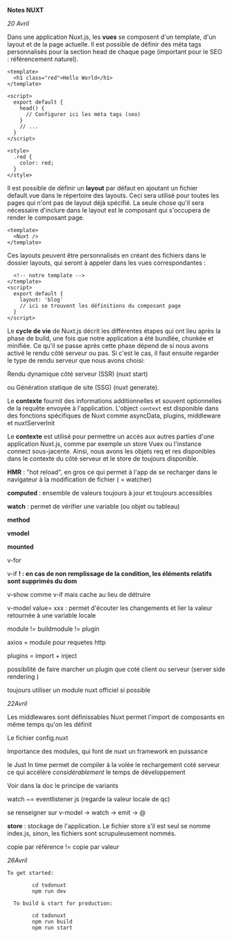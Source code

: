 **Notes NUXT**

*20 Avril*

Dans une application Nuxt.js, les **vues** se composent d'un template, d'un layout et de la page actuelle. Il est possible de définir des méta tags personnalisés pour la section head de chaque page (important pour le SEO : référencement naturel).

```
<template>
  <h1 class="red">Hello World</h1>
</template>

<script>
  export default {
    head() {
      // Configurer ici les méta tags (seo)
    }
    // ...
  }
</script>

<style>
  .red {
    color: red;
  }
</style>
```

Il est possible de définir un **layout** par défaut en ajoutant un fichier default.vue dans le répertoire des layouts. Ceci sera utilisé pour toutes les pages qui n'ont pas de layout déjà spécifié. La seule chose qu'il sera nécessaire d'inclure dans le layout est le composant <Nuxt /> qui s'occupera de render le composant page.
```
<template>
  <Nuxt />
</template>
```
Ces layouts peuvent être personnalisés en créant des fichiers dans le dossier layouts, qui seront à appeler dans les vues correspondantes :
```<template>
  <!-- notre template -->
</template>
<script>
  export default {
    layout: 'blog'
    // ici se trouvent les définitions du composant page
  }
</script>
```

Le **cycle de vie** de Nuxt.js décrit les différentes étapes qui ont lieu après la phase de build, une fois que notre application a été bundlée, chunkée et minifiée. Ce qu'il se passe après cette phase dépend de si nous avons activé le rendu côté serveur ou pas. Si c'est le cas, il faut ensuite regarder le type de rendu serveur que nous avons choisi:

Rendu dynamique côté serveur (SSR) (nuxt start)

ou Génération statique de site (SSG) (nuxt generate).

Le **contexte** fournit des informations additionnelles et souvent optionnelles de la requête envoyée à l'application. L'object ```context``` est disponible dans des fonctions spécifiques de Nuxt comme asyncData, plugins, middleware et nuxtServerInit

Le **contexte** est utilisé pour permettre un accès aux autres parties d'une application Nuxt.js, comme par exemple un store Vuex ou l'instance connect sous-jacente. Ainsi, nous avons les objets req et res disponibles dans le contexte du côté serveur et le store de toujours disponible. 

**HMR** : "hot reload", en gros ce qui permet à l'app de se recharger dans le navigateur à la modification de fichier ( = watcher)

**computed** : ensemble de valeurs toujours à jour et toujours accessibles

**watch** : permet de vérifier une variable (ou objet ou tableau)

**method**

**vmodel**

**mounted** 

v-for 

v-if  **! : en cas de non remplissage de la condition, les éléments relatifs sont supprimés du dom**

v-show comme v-if mais cache au lieu de détruire

v-model value= xxx : permet d'écouter les changements et lier la valeur retournée à une variable locale

module != buildmodule != plugin

axios = module pour requetes http

plugins = import + inject

possibilité de faire marcher un plugin que coté client ou serveur (server side rendering )

toujours utiliser un module nuxt officiel si possible

*22Avril*

Les middlewares sont définissables
Nuxt permet l'import de composants en même temps qu'on les définit 

Le fichier config.nuxt 

Importance des modules, qui font de nuxt un framework en puissance

le Just In time permet de compiler à la volée le rechargement coté serveur ce qui accélère *considérablement* le temps de développement

Voir dans la doc le principe de variants

watch ~= eventlistener js (regarde la valeur locale de qc)

se renseigner sur v-model -> watch -> emit -> @

**store** : stockage de l'application. Le fichier store s'il est seul se nomme index.js, sinon, les fichiers sont scrupuleusement nommés.

copie par référence != copie par valeur

*26Avril*

```
To get started:

        cd todonuxt
        npm run dev

  To build & start for production:

        cd todonuxt
        npm run build
        npm run start
```
